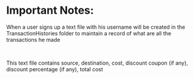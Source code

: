 <h1>Important Notes:</h1>
<p>When a user signs up a text file with his username will be created in the TransactionHistories folder to maintain a record of what are all the transactions he made</p><br>
<p>This text file contains source, destination, cost, discount coupon (if any), discount percentage (if any), total cost</p>
